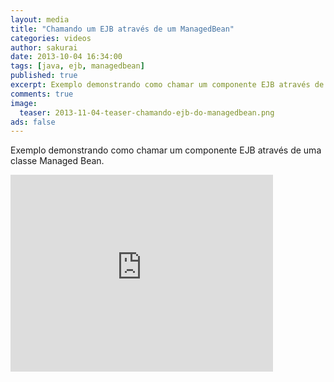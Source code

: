 ```yaml
---
layout: media
title: "Chamando um EJB através de um ManagedBean"
categories: videos
author: sakurai
date: 2013-10-04 16:34:00
tags: [java, ejb, managedbean]
published: true
excerpt: Exemplo demonstrando como chamar um componente EJB através de uma classe Managed Bean.
comments: true
image:
  teaser: 2013-11-04-teaser-chamando-ejb-do-managedbean.png
ads: false
---
```


Exemplo demonstrando como chamar um componente EJB através de uma classe Managed Bean.

<iframe width="420" height="315" src="https://www.youtube.com/embed/fxQst-VcKQo" frameborder="0" allowfullscreen></iframe>
